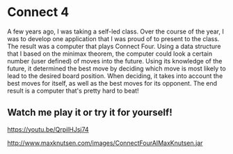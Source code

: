 # Connect 4
A few years ago, I was taking a self-led class. Over the course of the year, I was to develop one application that I was proud of to present to the class. The result was a computer that plays Connect Four. Using a data structure that I based on the minimax theorem, the computer could look a certain number (user defined) of moves into the future. Using its knowledge of the future, it determined the best move by deciding which move is most likely to lead to the desired board position. When deciding, it takes into account the best moves for itself, as well as the best moves for its opponent. The end result is a computer that's pretty hard to beat!

## Watch me play it or try it for yourself!
https://youtu.be/QrpilHJsj74

http://www.maxknutsen.com/images/ConnectFourAIMaxKnutsen.jar
